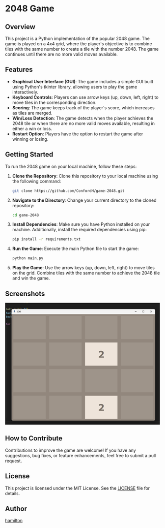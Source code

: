 # 2048 Game

## Overview

This project is a Python implementation of the popular 2048 game. The game is played on a 4x4 grid, where the player's objective is to combine tiles with the same number to create a tile with the number 2048. The game continues until there are no more valid moves available.

## Features

- **Graphical User Interface (GUI)**: The game includes a simple GUI built using Python's tkinter library, allowing users to play the game interactively.
- **Keyboard Controls**: Players can use arrow keys (up, down, left, right) to move tiles in the corresponding direction.
- **Scoring**: The game keeps track of the player's score, which increases as tiles are merged.
- **Win/Loss Detection**: The game detects when the player achieves the 2048 tile or when there are no more valid moves available, resulting in either a win or loss.
- **Restart Option**: Players have the option to restart the game after winning or losing.

## Getting Started

To run the 2048 game on your local machine, follow these steps:

1. **Clone the Repository**: Clone this repository to your local machine using the following command:

   ```bash
   git clone https://github.com/ConfordH/game-2048.git
   ```

2. **Navigate to the Directory**: Change your current directory to the cloned repository:

   ```bash
   cd game-2048
   ```

3. **Install Dependencies**: Make sure you have Python installed on your machine. Additionally, install the required dependencies using pip:

   ```bash
   pip install -r requirements.txt
   ```

4. **Run the Game**: Execute the main Python file to start the game:

   ```bash
   python main.py
   ```

5. **Play the Game**: Use the arrow keys (up, down, left, right) to move tiles on the grid. Combine tiles with the same number to achieve the 2048 tile and win the game.

## Screenshots

![Game preview](/preview.png)

## How to Contribute

Contributions to improve the game are welcome! If you have any suggestions, bug fixes, or feature enhancements, feel free to submit a pull request.

## License

This project is licensed under the MIT License. See the [LICENSE](LICENSE) file for details.

## Author

[hamilton](https://github.com/ConfordH)
